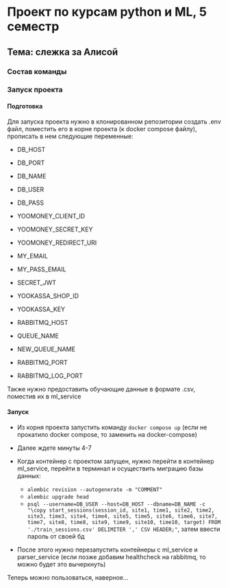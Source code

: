 # Проект по курсам python и ML, 5 семестр

## Тема: слежка за Алисой

### Состав команды

### Запуск проекта

#### Подготовка

Для запуска проекта нужно в клонированном репозитории создать .env файл, поместить его в корне проекта (к docker compose файлу), прописать в нем следующие переменные:

+ DB_HOST
+ DB_PORT
+ DB_NAME
+ DB_USER
+ DB_PASS
+ YOOMONEY_CLIENT_ID
+ YOOMONEY_SECRET_KEY
+ YOOMONEY_REDIRECT_URI
+ MY_EMAIL
+ MY_PASS_EMAIL
+ SECRET_JWT
+ YOOKASSA_SHOP_ID
+ YOOKASSA_KEY

+ RABBITMQ_HOST
+ QUEUE_NAME
+ NEW_QUEUE_NAME
+ RABBITMQ_PORT
+ RABBITMQ_LOG_PORT

Также нужно предоставить обучающие данные в формате .csv, поместив их в ml_service

#### Запуск

+ Из корня проекта запустить команду `docker compose up` (если не прокатило docker compose, то заменить на docker-compose)

+ Далее ждете минуты 4-7  

+ Когда контейнер с проектом запущен, нужно перейти в контейнер ml_service, перейти в терминал и осуществить миграцию базы данных:
  + `alembic revision --autogenerate -m "COMMENT"`
  + `alembic upgrade head`
  + `psql --username=DB_USER --host=DB_HOST --dbname=DB_NAME -c "\copy start_sessions(session_id, site1, time1, site2, time2, site3, time3, site4, time4, site5, time5, site6, time6, site7, time7, site8, time8, site9, time9, site10, time10, target) FROM './train_sessions.csv' DELIMITER ',' CSV HEADER;"`, затем ввести пароль от своей бд

+ После этого нужно перезапустить контейнеры с ml_service и parser_service (если позже добавим healthcheck на rabbitmq, то можно будет это вычеркнуть)

Теперь можно пользоваться, наверное...
